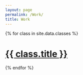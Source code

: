 ```yaml
---
layout: page
permalink: /Work/
title: Work
---
```


{% for class in site.data.classes %}

<div class="project">
<div class="thumbnail">
<a href="https://{{ class.url }}">
<span>
<h1>{{ class.title }}</h1>
</span>
</a>
</div>
</div>

{% endfor %}

